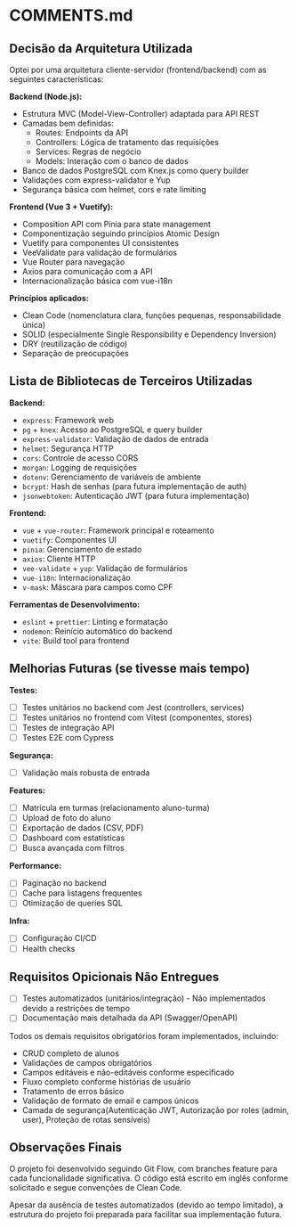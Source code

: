 # COMMENTS.md

## Decisão da Arquitetura Utilizada

Optei por uma arquitetura cliente-servidor (frontend/backend) com as seguintes características:

**Backend (Node.js):**
- Estrutura MVC (Model-View-Controller) adaptada para API REST
- Camadas bem definidas:
  - Routes: Endpoints da API
  - Controllers: Lógica de tratamento das requisições
  - Services: Regras de negócio
  - Models: Interação com o banco de dados
- Banco de dados PostgreSQL com Knex.js como query builder
- Validações com express-validator e Yup
- Segurança básica com helmet, cors e rate limiting

**Frontend (Vue 3 + Vuetify):**
- Composition API com Pinia para state management
- Componentização seguindo princípios Atomic Design
- Vuetify para componentes UI consistentes
- VeeValidate para validação de formulários
- Vue Router para navegação
- Axios para comunicação com a API
- Internacionalização básica com vue-i18n

**Princípios aplicados:**
- Clean Code (nomenclatura clara, funções pequenas, responsabilidade única)
- SOLID (especialmente Single Responsibility e Dependency Inversion)
- DRY (reutilização de código)
- Separação de preocupações

## Lista de Bibliotecas de Terceiros Utilizadas

**Backend:**
- `express`: Framework web
- `pg` + `knex`: Acesso ao PostgreSQL e query builder
- `express-validator`: Validação de dados de entrada
- `helmet`: Segurança HTTP
- `cors`: Controle de acesso CORS
- `morgan`: Logging de requisições
- `dotenv`: Gerenciamento de variáveis de ambiente
- `bcrypt`: Hash de senhas (para futura implementação de auth)
- `jsonwebtoken`: Autenticação JWT (para futura implementação)

**Frontend:**
- `vue` + `vue-router`: Framework principal e roteamento
- `vuetify`: Componentes UI
- `pinia`: Gerenciamento de estado
- `axios`: Cliente HTTP
- `vee-validate` + `yup`: Validação de formulários
- `vue-i18n`: Internacionalização
- `v-mask`: Máscara para campos como CPF

**Ferramentas de Desenvolvimento:**
- `eslint` + `prettier`: Linting e formatação
- `nodemon`: Reinício automático do backend
- `vite`: Build tool para frontend

## Melhorias Futuras (se tivesse mais tempo)

**Testes:**
- [ ] Testes unitários no backend com Jest (controllers, services)
- [ ] Testes unitários no frontend com Vitest (componentes, stores)
- [ ] Testes de integração API
- [ ] Testes E2E com Cypress

**Segurança:**
- [ ] Validação mais robusta de entrada

**Features:**
- [ ] Matrícula em turmas (relacionamento aluno-turma)
- [ ] Upload de foto do aluno
- [ ] Exportação de dados (CSV, PDF)
- [ ] Dashboard com estatísticas
- [ ] Busca avançada com filtros

**Performance:**
- [ ] Paginação no backend
- [ ] Cache para listagens frequentes
- [ ] Otimização de queries SQL

**Infra:**
- [ ] Configuração CI/CD
- [ ] Health checks

## Requisitos Opicionais Não Entregues

- [ ] Testes automatizados (unitários/integração) - Não implementados devido a restrições de tempo
- [ ] Documentação mais detalhada da API (Swagger/OpenAPI)

Todos os demais requisitos obrigatórios foram implementados, incluindo:
- CRUD completo de alunos
- Validações de campos obrigatórios
- Campos editáveis e não-editáveis conforme especificado
- Fluxo completo conforme histórias de usuário
- Tratamento de erros básico
- Validação de formato de email e campos únicos
- Camada de segurança(Autenticação JWT, Autorização por roles (admin, user), Proteção de rotas sensíveis)

## Observações Finais

O projeto foi desenvolvido seguindo Git Flow, com branches feature para cada funcionalidade significativa. O código está escrito em inglês conforme solicitado e segue convenções de Clean Code.

Apesar da ausência de testes automatizados (devido ao tempo limitado), a estrutura do projeto foi preparada para facilitar sua implementação futura.